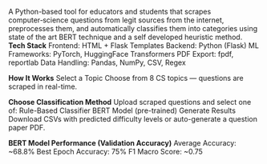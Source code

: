 A Python-based tool for educators and students that scrapes computer‑science questions from legit sources from the internet, preprocesses them, and automatically classifies them into categories using state of the art BERT technique and a self developed heuristic method.
**Tech Stack**
Frontend: HTML + Flask Templates
Backend: Python (Flask)
ML Frameworks: PyTorch, HuggingFace Transformers
PDF Export: fpdf, reportlab
Data Handling: Pandas, NumPy, CSV, Regex

**How It Works**
Select a Topic
Choose from 8 CS topics — questions are scraped in real-time.

**Choose Classification Method**
Upload scraped questions and select one of:
Rule-Based Classifier
BERT Model (pre-trained)
Generate Results
Download CSVs with predicted difficulty levels or auto-generate a question paper PDF.

**BERT Model Performance (Validation Accuracy)**
Average Accuracy: ~68.8%
Best Epoch Accuracy: 75%
F1 Macro Score: ~0.75

